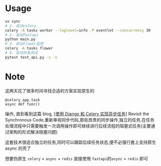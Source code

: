 # Usage

```sh
uv sync
# 1. 启动celery
celery -A tasks worker --loglevel=info -P eventlet --concurrency 30
# 2. 启动fastapi
python main.py
# 3. 启动flower监控
celery -A tasks flower
# 4. 启动并发测试
pytest test_api.py -s -v
```

# Note

这两天花了很多时间寻找合适的方案实现原生的

```
@celery_app.task
async def func()
```

操作, 直到看到这篇 blog, [[使用 Django 和 Celery 实现异步任务]](https://realpython.com/asynchronous-tasks-with-django-and-celery)
Revisit the Synchronous Code,重新审视同步代码,那些昂贵的同步操作,独立的任务,在任务处理流程中只需要触发一次调用操作即可继续进行后续流程的阻塞式任务(主要通过架构的形式解决阻塞问题)

这套技术很适合独立的任务,同时可以跟踪后续任务状态,便不必强行套上支持原生 async 的壳了

想要伪原生 `celery` + `async` + `redis` 直接使用 `fastapi`的`async` + `redis` 即可
